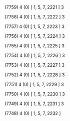 (7759) 4 (0) [ 1, 5, 7, 2221 ] 3 


(7758) 4 (0) [ 1, 5, 7, 2222 ] 3 


(7757) 4 (0) [ 1, 5, 7, 2223 ] 3 


(7756) 4 (0) [ 1, 5, 7, 2224 ] 3 


(7755) 4 (0) [ 1, 5, 7, 2225 ] 3 


(7754) 4 (0) [ 1, 5, 7, 2226 ] 3 


(7753) 4 (0) [ 1, 5, 7, 2227 ] 3 


(7752) 4 (0) [ 1, 5, 7, 2228 ] 3 


(7751) 4 (0) [ 1, 5, 7, 2229 ] 3 


(7750) 4 (0) [ 1, 5, 7, 2230 ] 3 


(7749) 4 (0) [ 1, 5, 7, 2231 ] 3 


(7748) 4 (0) [ 1, 5, 7, 2232 ]  

